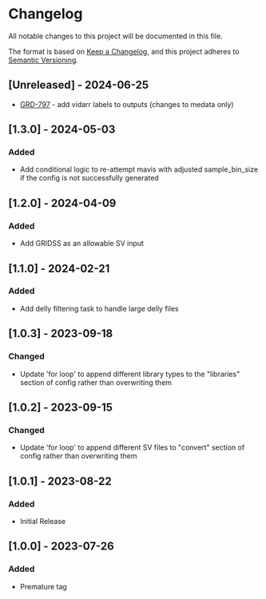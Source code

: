 # Changelog
All notable changes to this project will be documented in this file.

The format is based on [Keep a Changelog](https://keepachangelog.com/en/1.0.0/),
and this project adheres to [Semantic Versioning](https://semver.org/spec/v2.0.0.html).

## [Unreleased] - 2024-06-25
- [GRD-797](https://jira.oicr.on.ca/browse/GRD-797) - add vidarr labels to outputs (changes to medata only)

## [1.3.0] - 2024-05-03
### Added
- Add conditional logic to re-attempt mavis with adjusted sample_bin_size if the config is not successfully generated

## [1.2.0] - 2024-04-09
### Added
- Add GRIDSS as an allowable SV input

## [1.1.0] - 2024-02-21
### Added
- Add delly filtering task to handle large delly files

## [1.0.3] - 2023-09-18
### Changed
- Update 'for loop' to append different library types to the "libraries" section of config rather than overwriting them

## [1.0.2] - 2023-09-15
### Changed
- Update 'for loop' to append different SV files to "convert" section of config rather than overwriting them

## [1.0.1] - 2023-08-22
### Added
- Initial Release
  
## [1.0.0] - 2023-07-26
### Added
- Premature tag
